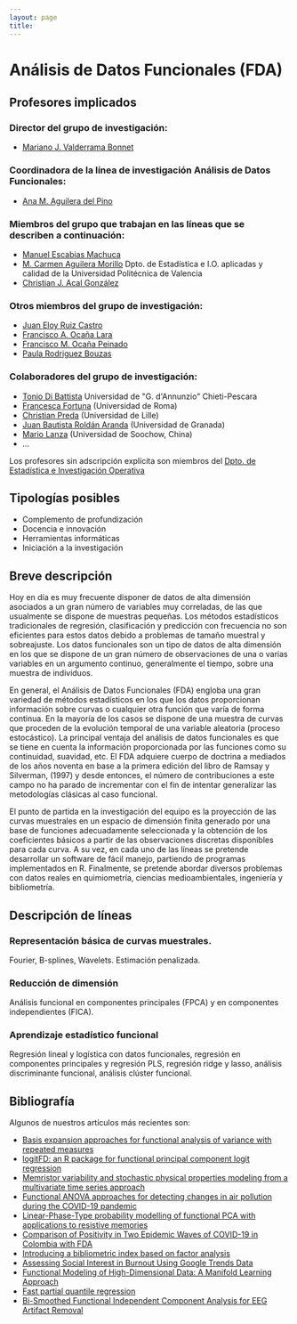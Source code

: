 ```yaml
---
layout: page
title: 
---
```

# Análisis de Datos Funcionales (FDA)

## Profesores implicados 

### Director del grupo de investigación:
- [Mariano J. Valderrama Bonnet](https://estadistica.ugr.es/informacion/directorio-personal/mariano-jose-valderrama-bonnet)  

### Coordinadora de la línea de investigación Análisis de Datos Funcionales:
- [Ana M. Aguilera del Pino](https://estadistica.ugr.es/informacion/directorio-personal/ana-maria-aguilera-del-pino) 

### Miembros del grupo que trabajan en las líneas que se describen a continuación:
- [Manuel Escabias Machuca](https://estadistica.ugr.es/informacion/directorio-personal/manuel-escabias-machuca)
- [M. Carmen Aguilera Morillo](http://www.upv.es/ficha-personal/mdagumor) Dpto. de Estadística e I.O. aplicadas y calidad de la Universidad Politécnica de Valencia
- [Christian J. Acal González](https://estadistica.ugr.es/informacion/directorio-personal/christian-jose-acal-gonzalez)

### Otros miembros del grupo de investigación:
- [Juan Eloy Ruiz Castro](https://estadistica.ugr.es/informacion/directorio-personal/juan-eloy-ruiz-castro)
- [Francisco A. Ocaña Lara](https://estadistica.ugr.es/informacion/directorio-personal/francisco-antonio-ocana-lara)
- [Francisco M. Ocaña Peinado](https://estadistica.ugr.es/informacion/directorio-personal/francisco-ocana-peinado) 
- [Paula Rodriguez Bouzas](https://estadistica.ugr.es/informacion/directorio-personal/paula-rodriguez-bouzas)

### Colaboradores del grupo de investigación:
- [Tonio Di Battista](https://www.unich.it/ugov/person/127) Universidad de "G. d'Annunzio" Chieti-Pescara
- [Francesca Fortuna](https://www.uniroma3.it/persone/Vjh1YTFMYjUyTHhhakwxbkkwbkZ6UHZwVXNXdVFDWVJZZ1NMNGphbHhidz0=/) (Universidad de Roma)
- [Christian Preda](http://math.univ-lille1.fr/~preda/index.html) (Universidad de Lille)
- [Juan Bautista Roldán Aranda](https://www.ugr.es/personal/juan-bautista-roldan-aranda) (Universidad de Granada)
- [Mario Lanza](https://lanzalab.com/) (Universidad de Soochow, China)
- ...
    
Los profesores sin adscripción explícita son miembros del [Dpto. de Estadística e Investigación Operativa](https://estadistica.ugr.es/informacion/directorio-personal)

## Tipologías posibles

- Complemento de profundización    
- Docencia e innovación
- Herramientas informáticas
- Iniciación a la investigación

## Breve descripción 

Hoy en día es muy frecuente disponer de datos de alta dimensión asociados a un gran número de variables muy correladas, de las que usualmente se dispone de muestras pequeñas. Los métodos estadísticos tradicionales de regresión, clasificación y predicción con frecuencia no son eficientes para estos datos debido a problemas de tamaño muestral y sobreajuste. Los datos funcionales son un tipo de datos de alta dimensión en los que se dispone de un gran número de observaciones de una o varias variables en un argumento continuo, generalmente el tiempo, sobre una muestra de individuos.

En general, el Análisis de Datos Funcionales (FDA) engloba una gran variedad de métodos estadísticos en los que los datos proporcionan información sobre curvas o cualquier otra función que varía de forma continua. En la mayoría de los casos se dispone de una muestra de curvas que proceden de la evolución temporal de una variable aleatoria (proceso estocástico). La principal ventaja del análisis de datos funcionales es que se tiene en cuenta la información proporcionada por las funciones como su continuidad, suavidad, etc. El FDA adquiere cuerpo de doctrina a mediados de los años noventa en base a la primera edición del libro de Ramsay y Silverman, (1997) y desde entonces, el número de contribuciones a este campo no ha parado de incrementar con el fin de intentar generalizar las metodologías clásicas al caso funcional.

El punto de partida en la investigación del equipo es la proyección de las curvas muestrales en un espacio de dimensión finita generado por una base de funciones adecuadamente seleccionada y la obtención de los coeficientes básicos a partir de las observaciones discretas disponibles para cada curva. A su vez, en cada uno de las líneas se pretende desarrollar un software de fácil manejo, partiendo de programas implementados en R. Finalmente, se pretende abordar diversos problemas con datos reales en quimiometría, ciencias medioambientales, ingeniería y bibliometría. 

## Descripción de líneas 

### Representación básica de curvas muestrales.
Fourier, B-splines, Wavelets. Estimación penalizada.

### Reducción de dimensión
Análisis funcional en componentes principales (FPCA) y en componentes independientes (FICA). 

### Aprendizaje estadístico funcional 
Regresión lineal y logística con datos funcionales, regresión en componentes principales y regresión PLS, regresión ridge y lasso, análisis discriminante funcional, análisis clúster funcional.

## Bibliografía

Algunos de nuestros artículos más recientes son:
- [Basis expansion approaches for functional analysis of variance with repeated measures](https://digibug.ugr.es/handle/10481/74325)
- [logitFD: an R package for functional principal component logit regression](https://www.researchgate.net/publication/367167854_logitFD_an_R_package_for_functional_principal_component_logit_regression)
- [Memristor variability and stochastic physical properties modeling from a multivariate time series approach](https://digibug.ugr.es/handle/10481/71825) 
- [Functional ANOVA approaches for detecting changes in air pollution during the COVID-19 pandemic](https://www.researchgate.net/publication/354110723_Functional_ANOVA_approaches_for_detecting_changes_in_air_pollution_during_the_COVID-19_pandemic)
- [Linear-Phase-Type probability modelling of functional PCA with applications to resistive memories](https://digibug.ugr.es/handle/10481/69124)
- [Comparison of Positivity in Two Epidemic Waves of COVID-19 in Colombia with FDA](https://www.researchgate.net/publication/364937818_Comparison_of_Positivity_in_Two_Epidemic_Waves_of_COVID-19_in_Colombia_with_FDA)
- [Introducing a bibliometric index based on factor analysis](https://www.researchgate.net/publication/356203087_Introducing_a_bibliometric_index_based_on_factor_analysis)
- [Assessing Social Interest in Burnout Using Google Trends Data](https://www.researchgate.net/publication/337936295_Assessing_Social_Interest_in_Burnout_Using_Google_Trends_Data)
- [Functional Modeling of High-Dimensional Data: A Manifold Learning Approach](https://www.researchgate.net/publication/349449385_Functional_Modeling_of_High-Dimensional_Data_A_Manifold_Learning_Approach)
- [Fast partial quantile regression](https://www.researchgate.net/publication/359141223_Fast_partial_quantile_regression)
- [Bi-Smoothed Functional Independent Component Analysis for EEG Artifact Removal](https://www.researchgate.net/publication/351995309_Bi-Smoothed_Functional_Independent_Component_Analysis_for_EEG_Artifact_Removal)

